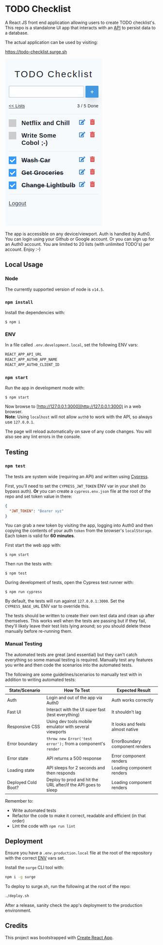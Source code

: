 # TODO Checklist

A React JS front end application allowing users to create TODO checklist's. This repo is a standalone UI app that interacts with an [API](https://github.com/michaeltelford/todo_api) to persist data to a database.

The actual application can be used by visiting:

https://todo-checklist.surge.sh

![iPhone 5 SE](https://github.com/michaeltelford/todo/raw/assets/assets/TODO.png)

The app is accessible on any device/viewport. Auth is handled by Auth0. You can login using your Github or Google account. Or you can sign up for an Auth0 account. You are limited to 20 lists (with unlimited TODO's) per account. Enjoy :-)

## Local Usage

### Node

The currently supported version of node is `v14.5`.

### `npm install`

Install the dependencies with:

    $ npm i

### ENV

In a file called `.env.development.local`, set the following ENV vars:

```sh
REACT_APP_API_URL
REACT_APP_AUTH0_APP_NAME
REACT_APP_AUTH0_CLIENT_ID
```

### `npm start`

Run the app in development mode with:

    $ npm start

Now browse to [http://127.0.0.1:3000](http://127.0.0.1:3000) in a web browser.<br />
**Note**: Using `localhost` will not allow `auth0` to work with the API, so always use `127.0.0.1`.

The page will reload automatically on save of any code changes. You will also see any lint errors in the console.

## Testing

### `npm test`

The tests are system wide (requiring an API) and written using [Cypress](https://cypress.io).

First, you'll need to set the `CYPRESS_JWT_TOKEN` ENV var in your shell (to bypass auth). **Or** you can create a `cypress.env.json` file at the root of the repo and set token value in there:

```json
{
  "JWT_TOKEN": "Bearer xyz"
}
```

You can grab a new token by visiting the app, logging into Auth0 and then copying the contents of your auth `token` from the browser's `localStorage`. Each token is valid for **60 minutes**.

First start the web app with:

    $ npm start

Then run the tests with:

    $ npm test

During development of tests, open the Cypress test runner with:

    $ npm run cypress

By default, the tests will run against `127.0.0.1:3000`. Set the `CYPRESS_BASE_URL` ENV var to override this.

The tests should be written to create their own test data and clean up after themselves. This works well when the tests are passing but if they fail, they'll likely leave their test lists lying around; so you should delete these manually before re-running them.

### Manual Testing

The automated tests are great (and essential) but they can't catch everything so some manual testing is required. Manually test any features you write and then code the scenarios into the automated tests.

The following are some guidelines/scenarios to manually test with in addition to writing automated tests:

| State/Scenario       | How To Test                                                   | Expected Result                  |
| -------------------- | ------------------------------------------------------------- | -------------------------------- |
| Auth                 | Login and out of the app via Auth0                            | Auth works correctly             |
| Fast UI              | Interact with the UI super fast (test everything)             | It shouldn't lag                 |
| Responsive CSS       | Using dev tools mobile emulator with several viewports        | It looks and feels almost native |
| Error boundary       | `throw new Error('test error');` from a component's `render`  | ErrorBoundary component renders  |
| Error state          | API returns a 500 response                                    | Error component renders          |
| Loading state        | API sleeps for 2 seconds and then responds                    | Loading component renders        |
| Deployed Cold Boot?  | Deploy to prod and hit the URL after/if the API goes to sleep | Loading component renders        |

Remember to:

- Write automated tests
- Refactor the code to make it correct, readable and efficient (in that order)
- Lint the code with `npm run lint`

## Deployment

Ensure you have a `.env.production.local` file at the root of the repository with the correct [ENV](#ENV) vars set.

Install the `surge` CLI tool with:

```sh
npm i -g surge
```

To deploy to surge.sh, run the following at the root of the repo:

```sh
./deploy.sh
```

After a release, sanity check the app's deployment to the production environment.

## Credits

This project was bootstrapped with [Create React App](https://github.com/facebook/create-react-app).
